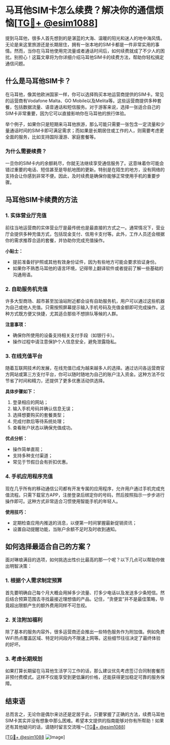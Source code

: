 # 马耳他SIM卡怎么续费？解决你的通信烦恼[[TG💪+ @esim1088](https://t.me/s/esim1088)]

提到马耳他，很多人首先想到的是湛蓝的大海、温暖的阳光和迷人的地中海风情。无论是来这里旅游还是长期居住，拥有一张本地的SIM卡都是一件非常实用的事情。然而，当你在马耳他使用完流量或者通话时间后，如何续费就成了不少人的困扰。别担心！这篇文章将为你详细介绍马耳他SIM卡的续费方法，帮助你轻松搞定通信问题。

## 什么是马耳他SIM卡？

在马耳他，像其他欧洲国家一样，你可以选择购买本地运营商提供的SIM卡。常见的运营商有Vodafone Malta、GO Mobile以及Melita等。这些运营商提供多种套餐，包括数据流量、语音通话和短信服务。对于游客来说，选择一张适合自己的SIM卡非常重要，因为它可以直接影响你在马耳他的旅行体验。

举个例子，如果你只是短期来马耳他旅游，那么可能只需要一张包含一定流量和少量通话时间的SIM卡即可满足需求；而如果是长期居住或工作的人，则需要考虑更全面的服务，比如支持国际漫游、家庭套餐等。

### 为什么需要续费？

一旦你的SIM卡内的余额耗尽，你就无法继续享受通信服务了。这意味着你可能会错过重要的电话、短信甚至是导航地图的更新。特别是在陌生的地方，没有网络的支持会让你感到非常不便。因此，及时续费是确保你能够正常使用手机的重要步骤。

## 马耳他SIM卡续费的方法

### 1. 实体营业厅充值

前往当地运营商的实体营业厅是最传统也是最直接的方式之一。通常情况下，营业厅会提供多种充值方式，包括现金支付、信用卡支付等。此外，工作人员还会根据你的需求推荐合适的套餐，并协助你完成充值操作。

**小贴士：**
- 提前准备好护照或其他有效身份证件，因为有些地方可能会要求验证身份。
- 如果你不熟悉马耳他的语言环境，记得带上翻译软件或者提前了解一些基础的沟通用语。

### 2. 自助服务机充值

许多大型商场、超市甚至加油站附近都会设有自助服务机，用户可以通过这些机器为自己或他人充值。只需按照屏幕提示输入手机号码及充值金额即可完成操作。这种方式既方便又快捷，尤其适合那些不想排队等候的人群。

**注意事项：**
- 确保你所使用的设备支持相关支付手段（如银行卡）。
- 操作过程中请注意保护个人信息安全，避免泄露隐私。

### 3. 在线充值平台

随着互联网技术的发展，在线充值已成为越来越多人的选择。通过访问各运营商官方网站或第三方支付平台，你可以随时随地为自己的账户注入资金。这种方法不仅节省了时间和精力，还提供了更多优惠活动供选择。

**具体步骤如下：**
1. 登录相应的网站；
2. 输入手机号码并确认信息无误；
3. 选择想要购买的套餐类型；
4. 完成付款后等待系统处理；
5. 查看账户状态以确保充值成功。

**优点分析：**
- 操作简单直观；
- 支持多种支付渠道；
- 常见于节假日会有折扣优惠。

### 4. 手机应用程序充值

现在几乎所有的移动通信公司都有开发专属的应用程序，允许用户通过手机完成充值流程。只需下载官方APP，注册登录后绑定你的号码，然后按照指示一步步进行操作即可。这种方式非常适合习惯使用智能手机的年轻人。

**使用技巧：**
- 定期检查应用内推送的消息，以便第一时间掌握最新促销资讯；
- 设置自动提醒功能，当账户余额不足时及时收到通知。

## 如何选择最适合自己的方案？

面对琳琅满目的选项，如何挑选出性价比最高的那一个呢？以下几点可以帮助你做出明智决策：

### 1. 根据个人需求制定预算

首先要明确自己每个月大概会用掉多少流量、打多少电话以及发送多少条短信。然后结合预算范围去寻找最接近理想值的产品。记住，“贪便宜”并不是最佳策略，毕竟超出限额产生的额外费用同样不可忽视。

### 2. 关注附加福利

除了基本的服务内容外，很多运营商还会推出一些特色服务作为附加值。例如免费WiFi热点覆盖区域、特定时间段内不限速上网等。这些细节往往决定了最终体验的好坏。

### 3. 考虑长期规划

如果打算长期留在马耳他生活学习工作的话，那么建议优先考虑签订合同制套餐而非预付费模式。这样不仅能享受到更低廉的价格，还能获得更加稳定可靠的服务保障。

## 结束语

总而言之，无论你是偶尔来访还是定居于此，只要掌握了正确的方法，续费马耳他SIM卡其实并没有想象中那么困难。希望本文提供的指南能够对你有所帮助！如果还有其他疑问的话，请随时留言交流哦～[[TG💪+ @esim1088](https://t.me/s/esim1088)]

[[TG💪+ @esim1088](https://t.me/s/esim1088) ![Image](https://i.postimg.cc/4NQfJmqS/Snipaste-2025-05-13-00-14-12.png)]
